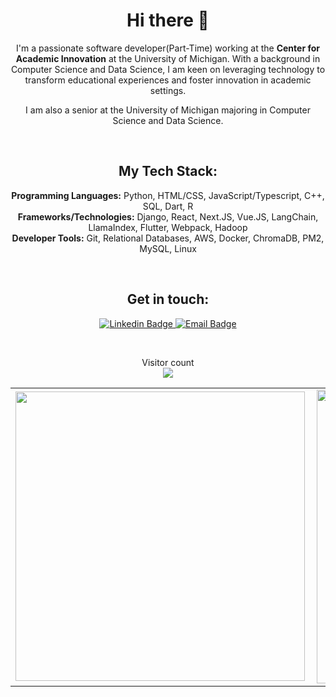 <h1 align="center"> Hi there 👋 </h1>
<p align="center"> 
  I'm a passionate software developer(Part-Time) working at the <b>Center for Academic Innovation</b> at the University of Michigan. With a background in Computer Science and Data Science, I am keen on leveraging technology to transform educational experiences and foster innovation in academic settings.
</p>

<p align="center"> I am also a senior at the University of Michigan majoring in Computer Science and Data Science. </p>

<br>

<h2 align="center"> My Tech Stack: </h2>

<p align="center">
  <b>Programming Languages:</b> Python, HTML/CSS, JavaScript/Typescript, C++, SQL, Dart, R <br>
  <b>Frameworks/Technologies:</b> Django, React, Next.JS, Vue.JS, LangChain, LlamaIndex, Flutter, Webpack, Hadoop <br>
  <b>Developer Tools:</b> Git, Relational Databases, AWS, Docker, ChromaDB, PM2, MySQL, Linux
</p>


<br>

<h2 align="center">Get in touch:</h2>


<p align="center">
<a target="_blank" href="https://www.linkedin.com/in/yijiashun-qi-0845571a5/">
<img src="https://img.shields.io/badge/-ElijahQi-black?style=for-the-badge&logo=Linkedin&logoColor=white&link=https://www.linkedin.com/in/yijiashun-qi-0845571a5/" alt="Linkedin Badge">
</a>
<a target="_blank" href="mailto:elijahqi@umich.edu">
<img src="https://img.shields.io/badge/-gmail-black?&style=for-the-badge&logo=Gmail&logoColor=white&link=maito:lucasbivarfonseca@gmail.com" alt="Email Badge">
</a>
</p>

<br>
<p align="center"> 
  Visitor count<br>
  <img src="https://profile-counter.glitch.me/elijahqi/count.svg" />
</p>

<table>
    <tr>
        <td><img width="463px" align="left" src="https://github-readme-stats.vercel.app/api/top-langs/?username=elijahqi&hide=html&layout=compact&title_color=fff&icon_color=fff&text_color=9f9f9f&bg_color=151515" /></td>
        <td><img width="470px" align="left" src="https://github-readme-stats.vercel.app/api/?username=elijahqi&show_icons=true&title_color=fff&icon_color=fff&text_color=9f9f9f&bg_color=151515"/></td>
    </tr>   
</table>
</center>  
